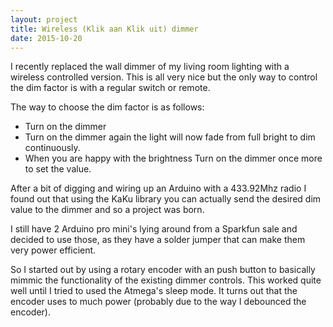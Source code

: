```yaml
---
layout: project
title: Wireless (Klik aan Klik uit) dimmer
date: 2015-10-20
---
```

I recently replaced the wall dimmer of my living room lighting with a wireless controlled version.
This is all very nice but the only way to control the dim factor is with a regular switch or remote.

The way to choose the dim factor is as follows:

* Turn on the dimmer
* Turn on the dimmer again the light will now fade from full bright to dim continuously.
* When you are happy with the brightness Turn on the dimmer once more to set the value.

After a bit of digging and wiring up an Arduino with a 433.92Mhz radio I found out that using the KaKu library you can actually send the desired dim value to the dimmer and so a project was born.

I still have 2 Arduino pro mini's lying around from a Sparkfun sale and decided to use those, as they have a solder jumper that can make them very power efficient.

So I started out by using a rotary encoder with an push button to basically mimmic the functionality of the existing dimmer controls. This worked quite well until I tried to used the Atmega's sleep mode. It turns out that the encoder uses to much power (probably due to the way I debounced the encoder).
